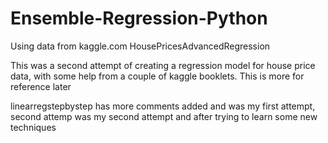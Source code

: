 # Ensemble-Regression-Python
Using data from kaggle.com HousePricesAdvancedRegression


This was a second attempt of creating a regression model for house price data, with some help from a couple of kaggle booklets.
This is more for reference later

linearregstepbystep has more comments added and was my first attempt, second attemp was my second attempt and after trying to learn some new techniques
